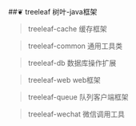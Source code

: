 ##❦ treeleaf 树叶-java框架
> treeleaf-cache 缓存框架

> treeleaf-common 通用工具类

> treeleaf-db 数据库操作扩展

> treeleaf-web web框架

> treeleaf-queue 队列客户端框架

> treeleaf-wechat 微信调用工具